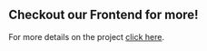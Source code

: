## Checkout our Frontend for more!

For more details on the project [click here](https://github.com/Cazier92/colorizz-frontend).